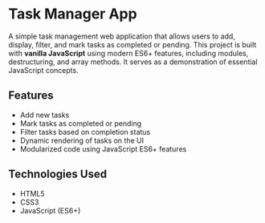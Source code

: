 # Task Manager App

A simple task management web application that allows users to add, display, filter, and mark tasks as completed or pending. This project is built with **vanilla JavaScript** using modern ES6+ features, including modules, destructuring, and array methods. It serves as a demonstration of essential JavaScript concepts.

## Features

- Add new tasks
- Mark tasks as completed or pending
- Filter tasks based on completion status
- Dynamic rendering of tasks on the UI
- Modularized code using JavaScript ES6+ features

## Technologies Used

- HTML5
- CSS3
- JavaScript (ES6+)

